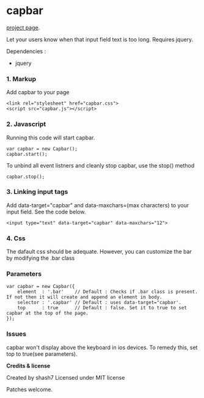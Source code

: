 capbar
=======
[project page](shash7.github.io/capbar).

Let your users know when that input field text is too long. Requires jquery.

Dependencies :
* jquery


### 1. Markup
Add capbar to your page

	<link rel="stylesheet" href="capbar.css">
	<script src="capbar.js"></script>

### 2. Javascript
Running this code will start capbar.

	var capbar = new Capbar();
	capbar.start();
	
To unbind all event listners and cleanly stop capbar, use the stop() method

	capbar.stop();

### 3. Linking input tags
Add data-target="capbar" and data-maxchars=(max characters) to your input field. See the code below.

	<input type="text" data-target="capbar" data-maxchars="12">

### 4. Css
The dafault css should be adequate. However, you can customize the bar by modifying the .bar class

### Parameters

	var capbar = new Capbar({
		element  : '.bar'    // Default : Checks if .bar class is present. If not then it will create and append an element in body.
		selector : '.capbar' // Default : uses data-target="capbar'.
		top      : true      // Default : false. Set it to true to set capbar at the top of the page.
	});

### Issues
capbar won't display above the keyboard in ios devices. To remedy this, set top to true(see parameters).


**Credits & license**

Created by shash7
Licensed under MIT license

Patches welcome.